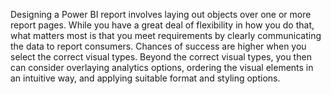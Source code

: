 Designing a Power BI report involves laying out objects over one or more report pages. While you have a great deal of flexibility in how you do that, what matters most is that you meet requirements by clearly communicating the data to report consumers. Chances of success are higher when you select the correct visual types. Beyond the correct visual types, you then can consider overlaying analytics options, ordering the visual elements in an intuitive way, and applying suitable format and styling options.
